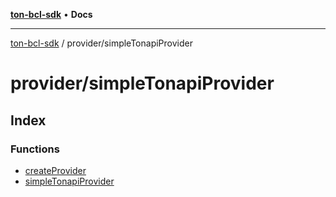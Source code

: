 [**ton-bcl-sdk**](../../README.md) • **Docs**

***

[ton-bcl-sdk](../../modules.md) / provider/simpleTonapiProvider

# provider/simpleTonapiProvider

## Index

### Functions

- [createProvider](functions/createProvider.md)
- [simpleTonapiProvider](functions/simpleTonapiProvider.md)
